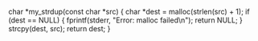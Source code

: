 char *my_strdup(const char *src)
{
    char *dest = malloc(strlen(src) + 1);
    if (dest == NULL)
    {
        fprintf(stderr, "Error: malloc failed\n");
        return NULL;
    }
    strcpy(dest, src);
    return dest;
}
